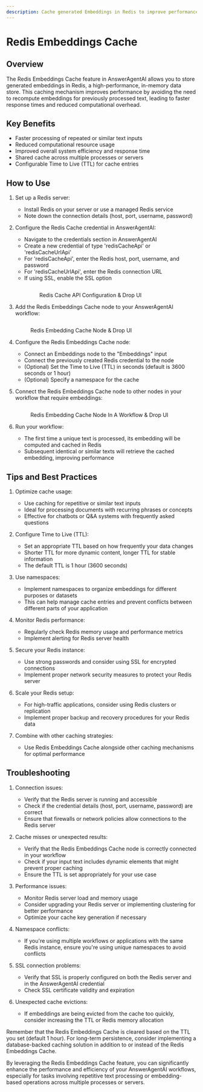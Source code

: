 ```yaml
---
description: Cache generated Embeddings in Redis to improve performance and efficiency
---
```


# Redis Embeddings Cache

## Overview

The Redis Embeddings Cache feature in AnswerAgentAI allows you to store generated embeddings in Redis, a high-performance, in-memory data store. This caching mechanism improves performance by avoiding the need to recompute embeddings for previously processed text, leading to faster response times and reduced computational overhead.

## Key Benefits

-   Faster processing of repeated or similar text inputs
-   Reduced computational resource usage
-   Improved overall system efficiency and response time
-   Shared cache across multiple processes or servers
-   Configurable Time to Live (TTL) for cache entries

## How to Use

1. Set up a Redis server:

    - Install Redis on your server or use a managed Redis service
    - Note down the connection details (host, port, username, password)

2. Configure the Redis Cache credential in AnswerAgentAI:

    - Navigate to the credentials section in AnswerAgentAI
    - Create a new credential of type 'redisCacheApi' or 'redisCacheUrlApi'
    - For 'redisCacheApi', enter the Redis host, port, username, and password
    - For 'redisCacheUrlApi', enter the Redis connection URL
    - If using SSL, enable the SSL option
        <figure><img src="/.gitbook/assets/screenshots/redis cache api credentials.png" alt="" /><figcaption><p>Redis Cache API Configuration &#x26; Drop UI</p></figcaption></figure> <!-- TODO: Screenshot of creating Redis Cache credential -->

3. Add the Redis Embeddings Cache node to your AnswerAgentAI workflow:
    <!-- TODO: Screenshot of adding Redis Embeddings Cache node to the workflow -->
    <figure><img src="/.gitbook/assets/screenshots/redis embedding cache configuration.png" alt="" /><figcaption><p>Redis Embedding Cache Node &#x26; Drop UI</p></figcaption></figure>  <!-- TODO: Screenshot of creating Redis Cache credential -->

4. Configure the Redis Embeddings Cache node:

    - Connect an Embeddings node to the "Embeddings" input
    - Connect the previously created Redis credential to the node
    - (Optional) Set the Time to Live (TTL) in seconds (default is 3600 seconds or 1 hour)
    - (Optional) Specify a namespace for the cache
        <!-- TODO: Screenshot showing the configuration of the Redis Embeddings Cache node -->

5. Connect the Redis Embeddings Cache node to other nodes in your workflow that require embeddings:
      <!-- TODO: Screenshot showing the connection between Redis Embeddings Cache and other relevant nodes -->
    <figure><img src="/.gitbook/assets/screenshots/redis embedding cache in a workflow.png" alt="" /><figcaption><p>Redis Embedding Cache Node In A Workflow &#x26; Drop UI</p></figcaption></figure>

6. Run your workflow:
    - The first time a unique text is processed, its embedding will be computed and cached in Redis
    - Subsequent identical or similar texts will retrieve the cached embedding, improving performance

## Tips and Best Practices

1. Optimize cache usage:

    - Use caching for repetitive or similar text inputs
    - Ideal for processing documents with recurring phrases or concepts
    - Effective for chatbots or Q&A systems with frequently asked questions

2. Configure Time to Live (TTL):

    - Set an appropriate TTL based on how frequently your data changes
    - Shorter TTL for more dynamic content, longer TTL for stable information
    - The default TTL is 1 hour (3600 seconds)

3. Use namespaces:

    - Implement namespaces to organize embeddings for different purposes or datasets
    - This can help manage cache entries and prevent conflicts between different parts of your application

4. Monitor Redis performance:

    - Regularly check Redis memory usage and performance metrics
    - Implement alerting for Redis server health

5. Secure your Redis instance:

    - Use strong passwords and consider using SSL for encrypted connections
    - Implement proper network security measures to protect your Redis server

6. Scale your Redis setup:

    - For high-traffic applications, consider using Redis clusters or replication
    - Implement proper backup and recovery procedures for your Redis data

7. Combine with other caching strategies:
    - Use Redis Embeddings Cache alongside other caching mechanisms for optimal performance

## Troubleshooting

1. Connection issues:

    - Verify that the Redis server is running and accessible
    - Check if the credential details (host, port, username, password) are correct
    - Ensure that firewalls or network policies allow connections to the Redis server

2. Cache misses or unexpected results:

    - Verify that the Redis Embeddings Cache node is correctly connected in your workflow
    - Check if your input text includes dynamic elements that might prevent proper caching
    - Ensure the TTL is set appropriately for your use case

3. Performance issues:

    - Monitor Redis server load and memory usage
    - Consider upgrading your Redis server or implementing clustering for better performance
    - Optimize your cache key generation if necessary

4. Namespace conflicts:

    - If you're using multiple workflows or applications with the same Redis instance, ensure you're using unique namespaces to avoid conflicts

5. SSL connection problems:

    - Verify that SSL is properly configured on both the Redis server and in the AnswerAgentAI credential
    - Check SSL certificate validity and expiration

6. Unexpected cache evictions:
    - If embeddings are being evicted from the cache too quickly, consider increasing the TTL or Redis memory allocation

Remember that the Redis Embeddings Cache is cleared based on the TTL you set (default 1 hour). For long-term persistence, consider implementing a database-backed caching solution in addition to or instead of the Redis Embeddings Cache.

By leveraging the Redis Embeddings Cache feature, you can significantly enhance the performance and efficiency of your AnswerAgentAI workflows, especially for tasks involving repetitive text processing or embedding-based operations across multiple processes or servers.

